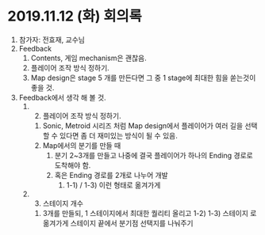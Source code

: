 # 2019.11.12 (화) 회의록

1. 참가자: 전효재, 교수님
2. Feedback
   1. Contents, 게임 mechanism은 괜찮음.
   2. 플레이어 조작 방식 정하기.
   3. Map design은 stage 5 개를 만든다면 그 중 1 stage에 최대한 힘을 쏟는것이 좋을 것.
3. Feedback에서 생각 해 볼 것.
   1. 2) 플레이어 조작 방식 정하기.
      1. Sonic, Metroid 시리즈 처럼 Map design에서 플레이어가 여러 길을 선택 할 수 있다면 좀 더 재미있는 방식이 될 수 있음.
      2. Map에서의 분기를 만들 때
         1. 분기 2~3개를 만들고 나중에 결국 플레이어가 하나의 Ending 경로로 도착해야 함.
         2. 혹은 Ending 경로를 2개로 나누어 개발
            1. 1-1) / 1-3) 이런 형태로 옮겨가게
   2. 3) 스테이지 개수
      1. 3개를 만들되, 1 스테이지에서 최대한 퀄리티 올리고 1-2) 1-3) 스테이지 로 옮겨가게 스테이지 끝에서 분기점 선택지를 나눠주기